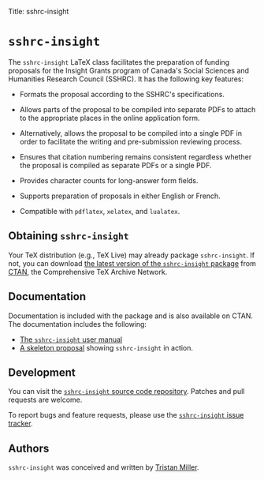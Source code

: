 Title: sshrc-insight

# `sshrc-insight`

The `sshrc-insight` LaTeX class facilitates the preparation of funding
proposals for the Insight Grants program of Canada's Social Sciences
and Humanities Research Council (SSHRC).  It has the following key
features:

* Formats the proposal according to the SSHRC's specifications.

* Allows parts of the proposal to be compiled into separate PDFs to
attach to the appropriate places in the online application form.

* Alternatively, allows the proposal to be compiled into a single PDF
in order to facilitate the writing and pre-submission reviewing
process.

* Ensures that citation numbering remains consistent regardless
whether the proposal is compiled as separate PDFs or a single PDF.

* Provides character counts for long-answer form fields.

* Supports preparation of proposals in either English or French.

* Compatible with `pdflatex`, `xelatex`, and `lualatex`.

## Obtaining `sshrc-insight`

Your TeX distribution (e.g., TeX Live) may already package `sshrc-insight`.
If not, you can download
[the latest version of the `sshrc-insight` package](https://ctan.org/pkg/sshrc-insight)
from [CTAN](https://ctan.org/), the Comprehensive TeX Archive Network.

## Documentation

Documentation is included with the package and is also available on
CTAN.  The documentation includes the following:

* [The `sshrc-insight` user manual](http://mirrors.ctan.org/macros/latex/contrib/sshrc-insight/sshrc-insight.pdf)
* [A skeleton proposal](http://mirrors.ctan.org/macros/latex/contrib/sshrc-insight/proposal.pdf)
  showing `sshrc-insight` in action.
  
## Development

You can visit the
[`sshrc-insight` source code repository](https://github.com/logological/sshrc-insight).
Patches and pull requests are welcome.

To report bugs and feature requests, please use the
[`sshrc-insight` issue tracker](https://github.com/logological/sshrc-insight/issues).

## Authors

`sshrc-insight` was conceived and written by [Tristan Miller](/).
